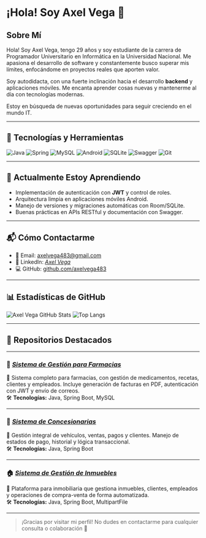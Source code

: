 # ¡Hola! Soy Axel Vega 👋

## Sobre Mí

Hola! Soy Axel Vega, tengo 29 años y soy estudiante de la carrera de Programador Universitario en Informática en la Universidad Nacional. Me apasiona el desarrollo de software y constantemente busco superar mis límites, enfocándome en proyectos reales que aporten valor.

Soy autodidacta, con una fuerte inclinación hacia el desarrollo **backend** y aplicaciones móviles. Me encanta aprender cosas nuevas y mantenerme al día con tecnologías modernas.

Estoy en búsqueda de nuevas oportunidades para seguir creciendo en el mundo IT.

---

## 🧰 Tecnologías y Herramientas

![Java](https://img.shields.io/badge/Java-ED8B00?style=for-the-badge&logo=java&logoColor=white)
![Spring](https://img.shields.io/badge/Spring-6DB33F?style=for-the-badge&logo=spring&logoColor=white)
![MySQL](https://img.shields.io/badge/MySQL-00758F?style=for-the-badge&logo=mysql&logoColor=white)
![Android](https://img.shields.io/badge/Android-3DDC84?style=for-the-badge&logo=android&logoColor=white)
![SQLite](https://img.shields.io/badge/SQLite-07405E?style=for-the-badge&logo=sqlite&logoColor=white)
![Swagger](https://img.shields.io/badge/Swagger-85EA2D?style=for-the-badge&logo=swagger&logoColor=black)
![Git](https://img.shields.io/badge/Git-F05032?style=for-the-badge&logo=git&logoColor=white)

---

## 🌱 Actualmente Estoy Aprendiendo

- Implementación de autenticación con **JWT** y control de roles.
- Arquitectura limpia en aplicaciones móviles Android.
- Manejo de versiones y migraciones automáticas con Room/SQLite.
- Buenas prácticas en APIs RESTful y documentación con Swagger.

---

## 📬 Cómo Contactarme

- 📧 Email: axelvega483@gmail.com  
- 💼 LinkedIn: [*Axel Vega* ](https://www.linkedin.com/in/axelseba483/) 
- 💻 GitHub: [github.com/axelvega483](https://github.com/axelvega483)

---

## 📊 Estadísticas de GitHub

![Axel Vega GitHub Stats](https://github-readme-stats.vercel.app/api?username=axelvega483&show_icons=true&theme=tokyonight)
![Top Langs](https://github-readme-stats.vercel.app/api/top-langs/?username=axelvega483&layout=compact&theme=tokyonight)

---

## 📌 Repositorios Destacados

---

### 💊 [*Sistema de Gestión para Farmacias* ](https://github.com/axelvega483/Farmacia)
🧾 Sistema completo para farmacias, con gestión de medicamentos, recetas, clientes y empleados. Incluye generación de facturas en PDF, autenticación con JWT y envío de correos.  
🛠️ **Tecnologías:** Java, Spring Boot, MySQL

---

### 🚗 [*Sistema de Concesionarias*](https://github.com/axelvega483/Concesionaria)
📄 Gestión integral de vehículos, ventas, pagos y clientes. Manejo de estados de pago, historial y lógica transaccional.  
🛠️ **Tecnologías:** Java, Spring Boot

---

<!--### 🌿 App Android "Mis Raíces"
📱 App móvil para venta de plantas, con historial de pedidos, tarjetas y manejo local con Room (SQLite).  
🛠️ **Tecnologías:** Java, Android SDK, Room

---
-->
### 🏠 [*Sistema de Gestión de Inmuebles*](https://github.com/axelvega483/Inmobiliaria-backend)
🏢 Plataforma para inmobiliaria que gestiona inmuebles, clientes, empleados y operaciones de compra-venta de forma automatizada.  
🛠️ **Tecnologías:** Java, Spring Boot, MultipartFile

---

> ¡Gracias por visitar mi perfil! No dudes en contactarme para cualquier consulta o colaboración 🚀

